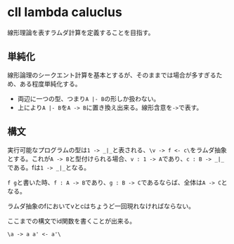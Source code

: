 # cll lambda caluclus

線形理論を表すラムダ計算を定義することを目指す。

## 単純化

線形論理のシークエント計算を基本とするが、そのままでは場合が多すぎるため、ある程度単純化する。

* 両辺に一つの型、つまり`A |- B`の形しか扱わない。
* 上により`A |- B`を`A -> B`に置き換え出来る。線形含意を`->`で表す。

## 構文

実行可能なプログラムの型は`1 -> _|_`と表される、`\v -> f <- c\`をラムダ抽象とする。これが`A -> B`と型付けられる場合、`v : 1 -> A`であり、`c : B -> _|_`である。fは`1 -> _|_`となる。

`f g`と書いた時、`f : A -> B`であり、`g : B -> C`であるならば、全体は`A -> C`となる。

ラムダ抽象のfにおいてvとcはちょうど一回現れなければならない。

ここまでの構文でid関数を書くことが出来る。

```
\a -> a a' <- a'\
```
